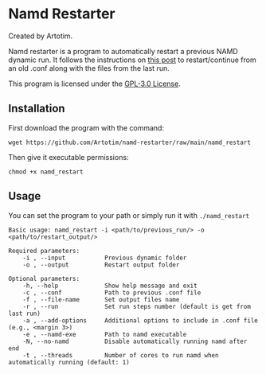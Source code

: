 # Namd Restarter
Created by Artotim.   

Namd restarter is a program to automatically restart a previous NAMD dynamic run. It follows the instructions on [this post](https://www.ks.uiuc.edu/Research/namd/mailing_list/namd-l.2007-2008/1211.html) to restart/continue from an old .conf along with the files from the last run.  

This program is licensed under the [GPL-3.0 License](https://github.com/Artotim/namd-restarter/blob/main/LICENSE).

## Installation
First download the program with the command: 

    wget https://github.com/Artotim/namd-restarter/raw/main/namd_restart  
       
Then give it executable permissions:

    chmod +x namd_restart


## Usage  
You can set the program to your path or simply run it with `./namd_restart`  

	Basic usage: namd_restart -i <path/to/previous_run/> -o <path/to/restart_output/>

	Required parameters:
	    -i , --input           Previous dynamic folder
	    -o , --output          Restart output folder

	Optional parameters:
	    -h, --help             Show help message and exit
	    -c , --conf            Path to previous .conf file
	    -f , --file-name       Set output files name
	    -r , --run             Set run steps number (default is get from last run)
	    -a , --add-options     Additional options to include in .conf file (e.g., <margin 3>)
	    -e , --namd-exe        Path to namd executable
	    -N, --no-namd          Disable automatically running namd after end
	    -t , --threads         Number of cores to run namd when automatically running (default: 1)
                       
